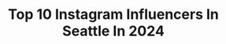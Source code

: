 ---
title: Top 10 Instagram Influencers In Seattle In 2024
description: >-
  Find top Instagram influencers in Seattle in 2024. Most popular hashtags: #seattlefood #seattle #seattlefoodie.
platform: Instagram
hits: 1978
text_top: See the most popular Instagram profiles on inBeat.
text_bottom: Our database aggregates 1978 Instagram influencers like this in Seattle, United States for you to contact.
profiles:
  - username: "josie.xvii"
    fullname: >-
      💟 Josie 💟
    bio: >-
      / Seattle /
    location: "United States"
    followers: 5481
    engagement: 526
    commentsToLikes: 0.048281
    id: ck5hl3hs3ji730i11tkawh5ij
    verified: false
    hashtags: ""
  - username: "romejohns"
    fullname: >-
      Rome Johnson
    bio: >-
      The Medical dad & caregiver Family | Lifestyle | Disability Advocacy| Fashion ☔| Seattle, WA 📧romejohns20@gmail.com 👇🏿How to support👇🏿
    location: "United States"
    followers: 92995
    engagement: 542
    commentsToLikes: 0.041461
    id: ck8t1v9nix65e0j78gkeeieo6
    verified: false
    hashtags: "#caliyahjoy, #girldad, #daddydaughtertime, #blackcreators"
  - username: "momoshares"
    fullname: >-
      Serena | Seattle & Homecook
    bio: >-
      A Taiwanese girl living in Seattle, WA. Food is my love language, and this is my diary 📸
    location: "United States"
    followers: 27707
    engagement: 1552
    commentsToLikes: 0.138712
    id: ck14koq78qjuj0i19pf1k3fq8
    verified: false
    hashtags: "#matcha, #matchalover, #foodphotography, #seattle"
  - username: "autumnmarieraphael"
    fullname: >-
      Autumn Raphael
    bio: >-
      👜 fashion addict ☁️ seattle 💌 liketheseason19@gmail.com
    location: "United States"
    followers: 35063
    engagement: 616
    commentsToLikes: 0.304109
    id: ckqnh59c8uq1s0j239qpafk1v
    verified: false
    hashtags: "#outfitreel, #lessisworefemales, #streetstyleinspo, #reelsforyou"
  - username: "rawbeautykristi"
    fullname: >-
      @RawBeautyKristi on YouTube
    bio: >-
      💄MOM / ARTIST / YOUTUBER 🎥 1.2M on YT ✉️ INQUIRIES: kristi@infagency.com 🪴 @sweetlifeofzackandkristi 📍Seattle, WA 🚨 Check out My new video!👇🏼
    location: "United States"
    followers: 538027
    engagement: 438
    commentsToLikes: 0.008892
    id: ck0uct8whhjb80i19usyocwlq
    verified: false
    hashtags: "#organization, #pantryremodel, #beforeandafter, #satisfying"
  - username: "missminaoh"
    fullname: >-
      Miss Mina Oh
    bio: >-
      ✈️ Food & Travel YouTuber⁣ 😘 1M+ YouTube Fam⁣ 📍 Based in Seattle⁣ 🎨⁣ My Art: @creativechillout⁣ 📧 Business: missminaoh@gmail.com⁣ ⬇️ My newest video:
    location: "United States"
    followers: 62605
    engagement: 505
    commentsToLikes: 0.026093
    id: ck0u8lvuf7pc20i19b94v2h9q
    verified: false
    hashtags: "#sponsored, #naturewalk, #localtrip, #seattle"
  - username: "michellelieats"
    fullname: >-
      𝗠𝗶𝗰𝗵𝗲𝗹𝗹𝗲 𝗟𝗶
    bio: >-
      ♡ Bay Area ✈️ Seattle, sometimes in NYC/LA ♡ foodie + ugc creator + social media manager ♡ michellelieats@gmail.com ♡ @michellejieli @michelleliphoto
    location: "United States"
    followers: 9191
    engagement: 968
    commentsToLikes: 0.162442
    id: ckygilxpsr1qq0j23wgrffzkc
    verified: false
    hashtags: "#uniteddumplings, #yelpsf, #yelpbayarea, #sfmarinaeats"
  - username: "milktea.meg"
    fullname: >-
      Megan | Beauty + Fashion Blogger🕊
    bio: >-
      ♡ Western x Asian Beauty and Fashion ♡ Unfiltered Oily, Acne Prone Skin 💌 milktea.meg1@gmail.com 📍Los Angeles | Seattle
    location: "United States"
    followers: 103850
    engagement: 450
    commentsToLikes: 0.016893
    id: cl1xtio37f0880i237k4twe0m
    verified: false
    hashtags: "#hairtutorial, #makeup, #kbeauty, #beautybloggers"
  - username: "seattle.grub"
    fullname: >-
      MAKENA | SEATTLE FOOD BLOGGER
    bio: >-
      ➪ Eating through Seattle, one bite at a time 🍽 ➪ Inquires: makena.yee@gmail.com 🍽️ 2023 Food & Bev Influencer of the Year
    location: "United States"
    followers: 41195
    engagement: 567
    commentsToLikes: 0.037995
    id: ck6u9bac7wjro0j714lua0icy
    verified: false
    hashtags: "#pnw, #seattlegrub, #seattlefood, #seattlelife"
  - username: "autumn_raphael_"
    fullname: >-
      Autumn Raphael
    bio: >-
      still playing dress up Seattle 💌liketheseason19@gmail.com
    location: "United States"
    followers: 28103
    engagement: 2876
    commentsToLikes: 0.343982
    id: cla60wz5ipz9l0i234x3q7t2c
    verified: false
    hashtags: "#sanpellegrino, #sipforyourself, #poshaffiliate, #summeroutfits"
---
